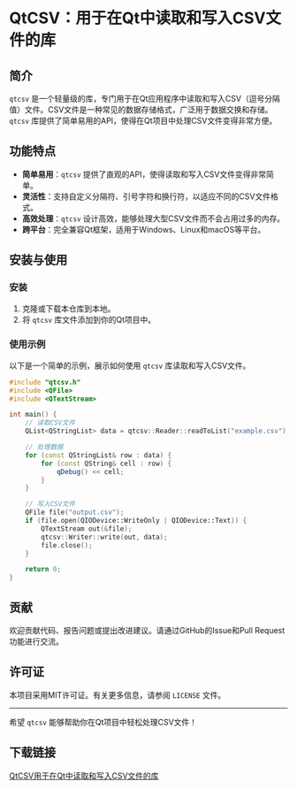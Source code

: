 # QtCSV：用于在Qt中读取和写入CSV文件的库

## 简介

`qtcsv` 是一个轻量级的库，专门用于在Qt应用程序中读取和写入CSV（逗号分隔值）文件。CSV文件是一种常见的数据存储格式，广泛用于数据交换和存储。`qtcsv` 库提供了简单易用的API，使得在Qt项目中处理CSV文件变得非常方便。

## 功能特点

- **简单易用**：`qtcsv` 提供了直观的API，使得读取和写入CSV文件变得非常简单。
- **灵活性**：支持自定义分隔符、引号字符和换行符，以适应不同的CSV文件格式。
- **高效处理**：`qtcsv` 设计高效，能够处理大型CSV文件而不会占用过多的内存。
- **跨平台**：完全兼容Qt框架，适用于Windows、Linux和macOS等平台。

## 安装与使用

### 安装

1. 克隆或下载本仓库到本地。
2. 将 `qtcsv` 库文件添加到你的Qt项目中。

### 使用示例

以下是一个简单的示例，展示如何使用 `qtcsv` 库读取和写入CSV文件。

```cpp
#include "qtcsv.h"
#include <QFile>
#include <QTextStream>

int main() {
    // 读取CSV文件
    QList<QStringList> data = qtcsv::Reader::readToList("example.csv");

    // 处理数据
    for (const QStringList& row : data) {
        for (const QString& cell : row) {
            qDebug() << cell;
        }
    }

    // 写入CSV文件
    QFile file("output.csv");
    if (file.open(QIODevice::WriteOnly | QIODevice::Text)) {
        QTextStream out(&file);
        qtcsv::Writer::write(out, data);
        file.close();
    }

    return 0;
}
```

## 贡献

欢迎贡献代码、报告问题或提出改进建议。请通过GitHub的Issue和Pull Request功能进行交流。

## 许可证

本项目采用MIT许可证。有关更多信息，请参阅 `LICENSE` 文件。

---

希望 `qtcsv` 能够帮助你在Qt项目中轻松处理CSV文件！

## 下载链接

[QtCSV用于在Qt中读取和写入CSV文件的库](https://pan.quark.cn/s/16e3d8a77a79)